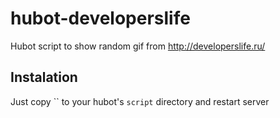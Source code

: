 hubot-developerslife
====================

Hubot script to show random gif from http://developerslife.ru/

## Instalation

Just copy `` to your hubot's `script` directory and restart server


